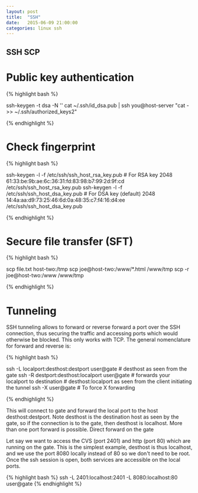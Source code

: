 ```yaml
---
layout: post
title:  "SSH"
date:   2015-06-09 21:00:00
categories: linux ssh
---
```


## SSH SCP

# Public key authentication

{% highlight bash %}

ssh-keygen -t dsa -N ''
cat ~/.ssh/id_dsa.pub | ssh you@host-server "cat - >> ~/.ssh/authorized_keys2"

{% endhighlight %}


# Check fingerprint

{% highlight bash %}

ssh-keygen -l -f /etc/ssh/ssh_host_rsa_key.pub      # For RSA key
2048 61:33:be:9b:ae:6c:36:31:fd:83:98:b7:99:2d:9f:cd /etc/ssh/ssh_host_rsa_key.pub
ssh-keygen -l -f /etc/ssh/ssh_host_dsa_key.pub      # For DSA key (default)
2048 14:4a:aa:d9:73:25:46:6d:0a:48:35:c7:f4:16:d4:ee /etc/ssh/ssh_host_dsa_key.pub

{% endhighlight %}


# Secure file transfer (SFT)

{% highlight bash %}

scp file.txt host-two:/tmp
scp joe@host-two:/www/*.html /www/tmp
scp -r joe@host-two:/www /www/tmp

{% endhighlight %}


# Tunneling

SSH tunneling allows to forward or reverse forward a port over the SSH connection, thus securing the traffic and accessing ports which would otherwise be blocked. This only works with TCP. The general nomenclature for forward and reverse is:

{% highlight bash %}

ssh -L localport:desthost:destport user@gate  # desthost as seen from the gate
ssh -R destport:desthost:localport user@gate  # forwards your localport to destination
    # desthost:localport as seen from the client initiating the tunnel
ssh -X user@gate   # To force X forwarding

{% endhighlight %}

This will connect to gate and forward the local port to the host desthost:destport. Note desthost is the destination host as seen by the gate, so if the connection is to the gate, then desthost is localhost. More than one port forward is possible.
Direct forward on the gate

Let say we want to access the CVS (port 2401) and http (port 80) which are running on the gate. This is the simplest example, desthost is thus localhost, and we use the port 8080 locally instead of 80 so we don't need to be root. Once the ssh session is open, both services are accessible on the local ports.

{% highlight bash %}
ssh -L 2401:localhost:2401 -L 8080:localhost:80 user@gate
{% endhighlight %}
